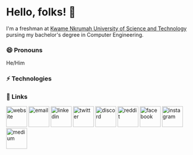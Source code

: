 <h1>Hello, folks! 👋</h1>

I'm a freshman at <a href="https://www.knust.edu.gh" target="_blank">Kwame Nkrumah University of Science and Technology</a> pursing my bachelor's degree in Computer Engineering.

<h3>😄 Pronouns</h3>
He/Him

<h3>⚡ Technologies</h3>

<!--
- 🔭 I’m currently working on ...
- 🌱 I’m currently learning about open source
- 👯 I’m looking to collaborate on ...
- 🤔 I’m looking for help with ...
- 💬 Ask me about ...
- 📫 How to reach me: ...
- 😄 Pronouns: ...
- ⚡ Fun fact: ...

src="https://img.icons8.com/color/96/000000/reddit.png" style="max-width: 100%;">
src="https://img.icons8.com/color/96/000000/medium-logo.png" style="max-width: 100%;">
src="https://img.icons8.com/color/96/000000/discord-logo.png" style="max-width: 100%;">
src="https://img.icons8.com/color/96/000000/stackoverflow.png" style="max-width: 100%;">
src="https://img.icons8.com/nolan/96/vk-circled.png" style="max-width: 100%;">
-->


<h3>🔗 Links</h3>
<a href="https://www.oseiagm.com"><img src="https://img.icons8.com/fluent/96/000000/domain.png" alt="website" style="width: 4em; height: 4em;"></a>
<a href="mailto:hello@oseiagm"><img src="https://img.icons8.com/external-kiranshastry-gradient-kiranshastry/344/external-email-multimedia-kiranshastry-gradient-kiranshastry-1.png" alt="email" style="width: 4em; height: 4em;"></a>
<a href="https://www.linkedin.com/in/oseiagm"><img src="https://img.icons8.com/color/96/000000/linkedin.png" alt="linkedin" style="width: 4em; height: 4em;"></a>
<a href="https://www.twitter.com/oseiagm"><img src="https://img.icons8.com/color/96/000000/twitter-squared.png" alt="twitter" style="width: 4em; height: 4em;"></a>
<a href="https://www.instagram.com/oseiagm"><img src="https://img.icons8.com/color/96/000000/discord-logo.png" alt="discord" style="width: 4em; height: 4em;"></a>
<a href="https://www.instagram.com/oseiagm"><img src="https://img.icons8.com/color/96/000000/reddit.png" alt="reddit" style="width: 4em; height: 4em;"></a>
<a href="https://www.facebook.com/oseiagm"><img src="https://img.icons8.com/color/344/facebook-new.png" alt="facebook" style="width: 4em; height: 4em;"></a>
<a href="https://www.instagram.com/oseiagm"><img src="https://img.icons8.com/color/96/000000/instagram-new.png" alt="instagram" style="width: 4em; height: 4em;"></a>
<a href="https://www.instagram.com/oseiagm"><img src="https://img.icons8.com/color/96/000000/medium-logo.png" alt="medium" style="width: 4em; height: 4em;"></a>

